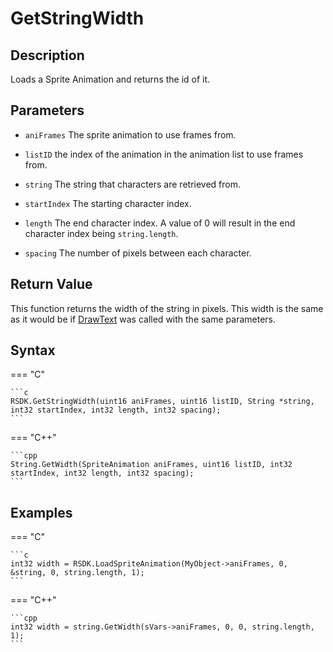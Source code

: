 # GetStringWidth

## Description
Loads a Sprite Animation and returns the id of it.

## Parameters

- `aniFrames`
The sprite animation to use frames from.

- `listID`
the index of the animation in the animation list to use frames from.

- `string`
The string that characters are retrieved from.

- `startIndex`
The starting character index.

- `length`
The end character index. A value of 0 will result in the end character index being `string.length`.

- `spacing`
The number of pixels between each character.

## Return Value
This function returns the width of the string in pixels. This width is the same as it would be if [DrawText](TODO) was called with the same parameters.

## Syntax
=== "C"

	```c
	RSDK.GetStringWidth(uint16 aniFrames, uint16 listID, String *string, int32 startIndex, int32 length, int32 spacing);
	```

=== "C++"

	```cpp
	String.GetWidth(SpriteAnimation aniFrames, uint16 listID, int32 startIndex, int32 length, int32 spacing);
	```

## Examples
=== "C"

	```c
	int32 width = RSDK.LoadSpriteAnimation(MyObject->aniFrames, 0, &string, 0, string.length, 1);
	```

=== "C++"

	```cpp
	int32 width = string.GetWidth(sVars->aniFrames, 0, 0, string.length, 1);
	```